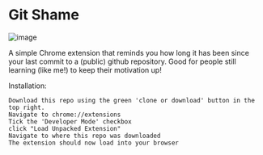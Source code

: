 # Git Shame

![image](https://user-images.githubusercontent.com/18626805/27717131-803c2e20-5d86-11e7-8d59-e623b6223601.png)


A simple Chrome extension that reminds you how long it has been since your last commit
to a (public) github repository. Good for people still learning (like me!) to keep their
motivation up!

Installation:
```
Download this repo using the green 'clone or download' button in the top right.
Navigate to chrome://extensions
Tick the 'Developer Mode' checkbox
click "Load Unpacked Extension"
Navigate to where this repo was downloaded
The extension should now load into your browser
```

